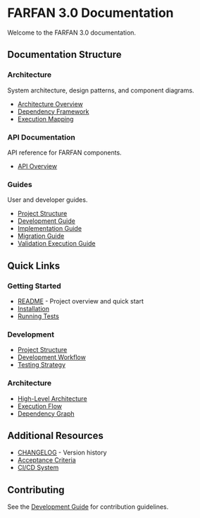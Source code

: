 # FARFAN 3.0 Documentation

Welcome to the FARFAN 3.0 documentation.

## Documentation Structure

### Architecture
System architecture, design patterns, and component diagrams.
- [Architecture Overview](architecture/README.md)
- [Dependency Framework](architecture/DEPENDENCY_FRAMEWORK.md)
- [Execution Mapping](architecture/EXECUTION_MAPPING_MASTER.md)

### API Documentation
API reference for FARFAN components.
- [API Overview](api/README.md)

### Guides
User and developer guides.
- [Project Structure](guides/PROJECT_STRUCTURE.md)
- [Development Guide](guides/AGENTS.md)
- [Implementation Guide](guides/IMPLEMENTATION_GUIDE.md)
- [Migration Guide](guides/MIGRATION_GUIDE.md)
- [Validation Execution Guide](guides/VALIDATION_EXECUTION_GUIDE.md)

## Quick Links

### Getting Started
- [README](../README.md) - Project overview and quick start
- [Installation](../README.md#installation)
- [Running Tests](../README.md#running-tests)

### Development
- [Project Structure](guides/PROJECT_STRUCTURE.md)
- [Development Workflow](guides/AGENTS.md)
- [Testing Strategy](architecture/README.md#testing-strategy)

### Architecture
- [High-Level Architecture](architecture/README.md#high-level-architecture)
- [Execution Flow](architecture/README.md#execution-flow)
- [Dependency Graph](architecture/README.md#dependency-graph-dag)

## Additional Resources

- [CHANGELOG](CHANGELOG.md) - Version history
- [Acceptance Criteria](ACCEPTANCE_CRITERIA.md)
- [CI/CD System](CICD_SYSTEM.md)

## Contributing

See the [Development Guide](guides/AGENTS.md) for contribution guidelines.

